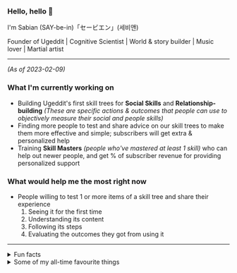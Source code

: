 ### Hello, hello 👋

I'm Sabian (SAY-be-in)「セービエン」(세비앤)

Founder of Ugeddit | Cognitive Scientist | World & story builder | Music lover | Martial artist

---

*(As of 2023-02-09)*

### What I'm currently working on
- Building Ugeddit's first skill trees for **Social Skills** and **Relationship-building** *(These are specific actions & outcomes that people can use to objectively measure their social and people skills)*
- Finding more people to test and share advice on our skill trees to make them more effective and simple; subscribers will get extra & personalized help
- Training **Skill Masters** *(people who've mastered at least 1 skill)* who can help out newer people, and get % of subscriber revenue for providing personalized support

### What would help me the most right now
- People willing to test 1 or more items of a skill tree and share their experience
  1. Seeing it for the first time
  1. Understanding its content
  1. Following its steps
  1. Evaluating the outcomes they got from using it

---

<details>

  <summary>Fun facts</summary>

### I...
- Seem to improve at most things even without actively practising them
- Completed 230+ anime series/movies, which includes 4,541+ individual episodes. This does not include dropped series or series I forgot to track
- Watched 45+ movies, and 97+ TV shows, which includes 4,852+ individual episodes. Again, this does not include dropped series or series I forgot to track
- Have listened to probably every piece ever composed by Thomas Bergersen (Two Steps from Hell), Audiomachine, Eternal Eclipse, Jeremy Soule, and David Chappell
- In Shotokan Karate many years ago, went from white belt straight to blue belt (skipping green) in a single exam, earning the fittingly-coloured envy of my green-belted peers
- Experimented with various martial arts from Pankration, to Karate, Krav Maga, Taekwondo (TKD), Brazilian Juujutsu (BJJ), Arnis (FMA, Kali, Eskrima), Historical European Martial Arts (HEMA; medieval weapons), and many others. Overall, my favourites are BJJ and HEMA, but I enjoy them all
- Completely changed as a person at least two entire times since 2019, in terms of self-awareness, mindset, communication skills, business experience, physique, and more

</details>

<details>

  <summary>Some of my all-time favourite things</summary>

### Anime movies (that are unrelated to anime series)
- Mononoke Hime (Princess Mononoke)
- Kimi no Na wa (Your Name)
- Sen to Chihiro no Kamikakushi (Spirited Away)

### Anime series/worlds (including related movies)
- Toaru/Raildex
  - Toaru Majutsu no Index (A Certain Magical Index)
  - Toaru Kagaku no Railgun (A Certain Scientific Railgun)
  - Toaru Kagaku no Accelerator (A Certain Scientific Accelerator)
- Terra e (Towards the Terra; To Earth)
- Made in Abyss

### Movie series/worlds
- The Matrix
- Harry Potter
- Lord of the Rings

### TV series
- The Mentalist
- The Blacklist
- Mr Robot

### My Theme: A Place in the Stars - David Chappell

### Music (Orchestral)
- The Streets of Whiterun - TES V Skyrim Soundtrack - Jeremy Soule
- Victory - Two Steps from Hell
- Hymn of the High Seas - Antti Martikainen

### Music (Electronic)
- Illuminate - Duumu
- Funk Transmission - Uppermost
- Till It's Over - Tristam

### Music (lyrical, English)
- Heroes Fall - Hidden Citizens
- Hands Held High - Minutes To Midnight - Linkin Park
- The Search - NF

### Music (lyrical, non-English)
- 床邊故事 - 周杰倫 (Bedtime Stories - Jay Chou)
- 낙하 - AKMU (Nakka - Akdong Musicians)
- Wolf Totem - The HU
- 上白石萌音「懐かしい未来」(Nostalgic Future - Mone Kamishiraishi)
- Om Tare Tu Tare Ture Soha - Ballad from Tibet

### Videogame stories/worlds
- Final Fantasy X
- Mass Effect
- The Elder Scrolls

### Bonus
- Final Fantasy X Ending ( https://youtu.be/bRWkniXDC_4 )
- Astartes animations ( https://youtu.be/DVXEYksoE6c )
- The Great Dictator Speech - Charlie Chaplin + Time - Hans Zimmer ( https://youtu.be/w8HdOHrc3OQ )

</details>

<!--
**SabianF/SabianF** is a ✨ _special_ ✨ repository because its `README.md` (this file) appears on your GitHub profile.

Here are some ideas to get you started:

- 🔭 I’m currently working on ...
- 🌱 I’m currently learning ...
- 👯 I’m looking to collaborate on ...
- 🤔 I’m looking for help with ...
- 💬 Ask me about ...
- 📫 How to reach me: ...
- 😄 Pronouns: ...
- ⚡ Fun fact: ...
-->
